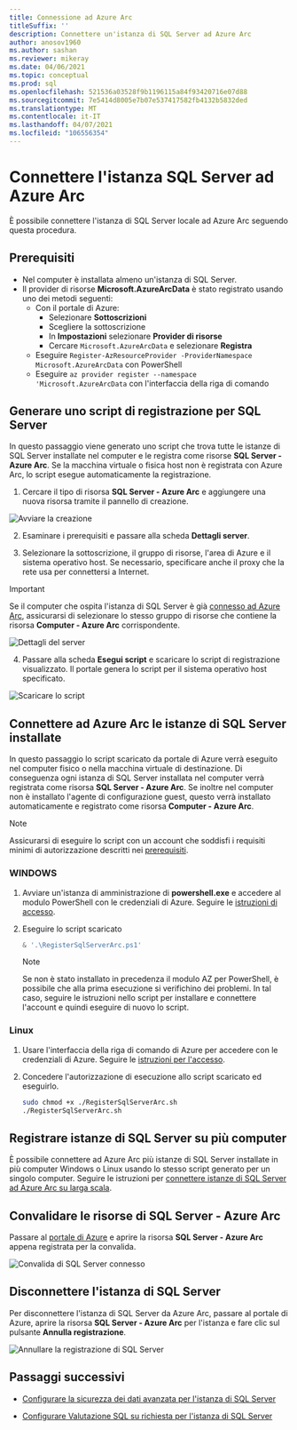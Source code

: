 ```yaml
---
title: Connessione ad Azure Arc
titleSuffix: ''
description: Connettere un'istanza di SQL Server ad Azure Arc
author: anosov1960
ms.author: sashan
ms.reviewer: mikeray
ms.date: 04/06/2021
ms.topic: conceptual
ms.prod: sql
ms.openlocfilehash: 521536a03528f9b1196115a84f93420716e07d88
ms.sourcegitcommit: 7e5414d8005e7b07e537417582fb4132b5832ded
ms.translationtype: MT
ms.contentlocale: it-IT
ms.lasthandoff: 04/07/2021
ms.locfileid: "106556354"
---
```

# <a name="connect-your-sql-server-to-azure-arc"></a>Connettere l'istanza SQL Server ad Azure Arc

È possibile connettere l'istanza di SQL Server locale ad Azure Arc seguendo questa procedura.

## <a name="prerequisites"></a>Prerequisiti

* Nel computer è installata almeno un'istanza di SQL Server.
* Il provider di risorse **Microsoft.AzureArcData** è stato registrato usando uno dei metodi seguenti:  
    * Con il portale di Azure:
        - Selezionare **Sottoscrizioni** 
        - Scegliere la sottoscrizione
        - In **Impostazioni** selezionare **Provider di risorse**
        - Cercare `Microsoft.AzureArcData` e selezionare **Registra**
    * Eseguire `Register-AzResourceProvider -ProviderNamespace Microsoft.AzureArcData` con PowerShell
    * Eseguire `az provider register --namespace 'Microsoft.AzureArcData` con l'interfaccia della riga di comando

## <a name="generate-a-registration-script-for-sql-server"></a>Generare uno script di registrazione per SQL Server

In questo passaggio viene generato uno script che trova tutte le istanze di SQL Server installate nel computer e le registra come risorse __SQL Server - Azure Arc__. Se la macchina virtuale o fisica host non è registrata con Azure Arc, lo script esegue automaticamente la registrazione.

1. Cercare il tipo di risorsa __SQL Server - Azure Arc__ e aggiungere una nuova risorsa tramite il pannello di creazione.

![Avviare la creazione](media/join/start-creation-of-sql-server-azure-arc-resource.png)

2. Esaminare i prerequisiti e passare alla scheda **Dettagli server**.  

3. Selezionare la sottoscrizione, il gruppo di risorse, l'area di Azure e il sistema operativo host. Se necessario, specificare anche il proxy che la rete usa per connettersi a Internet.

> [!IMPORTANT]
> Se il computer che ospita l'istanza di SQL Server è già [connesso ad Azure Arc](/azure/azure-arc/servers/onboard-portal), assicurarsi di selezionare lo stesso gruppo di risorse che contiene la risorsa __Computer - Azure Arc__ corrispondente.

![Dettagli del server](media/join/server-details-sql-server-azure-arc.png)

4. Passare alla scheda **Esegui script** e scaricare lo script di registrazione visualizzato. Il portale genera lo script per il sistema operativo host specificato.

![Scaricare lo script](media/join/download-script-sql-server-azure-arc.png)

## <a name="connect-the-installed-sql-server-instances-to-azure-arc"></a>Connettere ad Azure Arc le istanze di SQL Server installate

In questo passaggio lo script scaricato da portale di Azure verrà eseguito nel computer fisico o nella macchina virtuale di destinazione. Di conseguenza ogni istanza di SQL Server installata nel computer verrà registrata come risorsa __SQL Server - Azure Arc__. Se inoltre nel computer non è installato l'agente di configurazione guest, questo verrà installato automaticamente e registrato come risorsa __Computer - Azure Arc__.

> [!NOTE]
> Assicurarsi di eseguire lo script con un account che soddisfi i requisiti minimi di autorizzazione descritti nei [prerequisiti](overview.md#prerequisites).

### <a name="windows"></a>WINDOWS

1. Avviare un'istanza di amministrazione di __powershell.exe__ e accedere al modulo PowerShell con le credenziali di Azure. Seguire le [istruzioni di accesso](/powershell/azure/install-az-ps#sign-in).

2. Eseguire lo script scaricato

   ```powershell
   & '.\RegisterSqlServerArc.ps1'
   ```

   > [!NOTE]
   > Se non è stato installato in precedenza il modulo AZ per PowerShell, è possibile che alla prima esecuzione si verifichino dei problemi. In tal caso, seguire le istruzioni nello script per installare e connettere l'account e quindi eseguire di nuovo lo script.

### <a name="linux"></a>Linux

1. Usare l'interfaccia della riga di comando di Azure per accedere con le credenziali di Azure. Seguire le [istruzioni per l'accesso](/cli/azure/authenticate-azure-cli).

2. Concedere l'autorizzazione di esecuzione allo script scaricato ed eseguirlo.

   ```bash
   sudo chmod +x ./RegisterSqlServerArc.sh
   ./RegisterSqlServerArc.sh
   ```

## <a name="register-sql-server-instances-on-multiple-machines"></a>Registrare istanze di SQL Server su più computer

È possibile connettere ad Azure Arc più istanze di SQL Server installate in più computer Windows o Linux usando lo stesso script generato per un singolo computer. Seguire le istruzioni per [connettere istanze di SQL Server ad Azure Arc su larga scala](connect-at-scale.md).

## <a name="validate-the-sql-server---azure-arc-resources"></a>Convalidare le risorse di SQL Server - Azure Arc

Passare al [portale di Azure](https://ms.portal.azure.com/#home) e aprire la risorsa __SQL Server - Azure Arc__ appena registrata per la convalida.

![Convalida di SQL Server connesso ](media/join/validate-sql-server-azure-arc.png)

## <a name="disconnect-your-sql-server-instance"></a>Disconnettere l'istanza di SQL Server

Per disconnettere l'istanza di SQL Server da Azure Arc, passare al portale di Azure, aprire la risorsa __SQL Server - Azure Arc__ per l'istanza e fare clic sul pulsante **Annulla registrazione**.

![Annullare la registrazione di SQL Server](media/join/unregister-sql-server-azure-arc.png)

## <a name="next-steps"></a>Passaggi successivi

* [Configurare la sicurezza dei dati avanzata per l'istanza di SQL Server](configure-advanced-data-security.md)

* [Configurare Valutazione SQL su richiesta per l'istanza di SQL Server](assess.md)